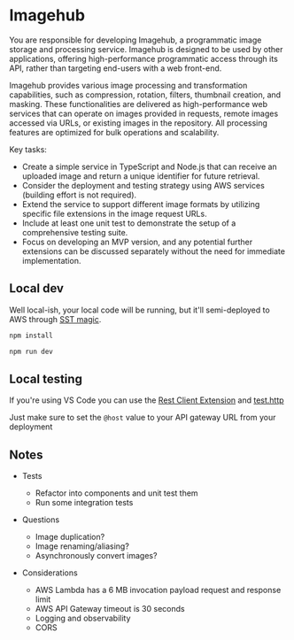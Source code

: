 # Imagehub

You are responsible for developing Imagehub, a programmatic image storage and processing service. Imagehub is designed to be used by other applications, offering high-performance programmatic access through its API, rather than targeting end-users with a web front-end.

Imagehub provides various image processing and transformation capabilities, such as compression, rotation, filters, thumbnail creation, and masking. These functionalities are delivered as high-performance web services that can operate on images provided in requests, remote images accessed via URLs, or existing images in the repository. All processing features are optimized for bulk operations and scalability.

Key tasks:

- Create a simple service in TypeScript and Node.js that can receive an uploaded image and return a unique identifier for future retrieval.
- Consider the deployment and testing strategy using AWS services (building effort is not required).
- Extend the service to support different image formats by utilizing specific file extensions in the image request URLs.
- Include at least one unit test to demonstrate the setup of a comprehensive testing suite.
- Focus on developing an MVP version, and any potential further extensions can be discussed separately without the need for immediate implementation.

## Local dev

Well local-ish, your local code will be running, but it'll semi-deployed to AWS through [SST magic](https://docs.sst.dev/live-lambda-development).

```sh
npm install
```

```sh
npm run dev
```

## Local testing

If you're using VS Code you can use the [Rest Client Extension](https://marketplace.visualstudio.com/items?itemName=humao.rest-client) and [test.http](test.http)

Just make sure to set the `@host` value to your API gateway URL from your deployment

## Notes

- Tests
    - Refactor into components and unit test them
    - Run some integration tests

- Questions
    - Image duplication?
    - Image renaming/aliasing?
    - Asynchronously convert images?

- Considerations
    - AWS Lambda has a 6 MB invocation payload request and response limit
    - AWS API Gateway timeout is 30 seconds
    - Logging and observability
    - CORS